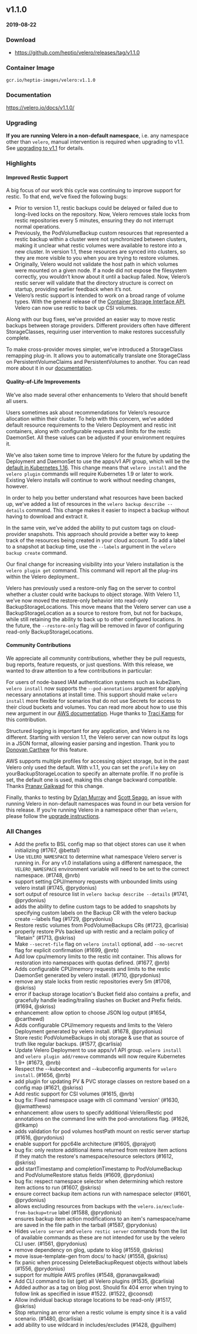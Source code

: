 ## v1.1.0
#### 2019-08-22

### Download
- https://github.com/heptio/velero/releases/tag/v1.1.0

### Container Image
`gcr.io/heptio-images/velero:v1.1.0`

### Documentation
https://velero.io/docs/v1.1.0/

### Upgrading

**If you are running Velero in a non-default namespace**, i.e. any namespace other than `velero`, manual intervention is required when upgrading to v1.1. See [upgrading to v1.1](https://velero.io/docs/v1.1.0/upgrade-to-1.1/) for details.

### Highlights

#### Improved Restic Support

A big focus of our work this cycle was continuing to improve support for restic. To that end, we’ve fixed the following bugs:


- Prior to version 1.1, restic backups could be delayed or failed due to long-lived locks on the repository. Now, Velero removes stale locks from restic repositories every 5 minutes, ensuring they do not interrupt normal operations.  
- Previously, the PodVolumeBackup custom resources that represented a restic backup within a cluster were not synchronized between clusters, making it unclear what restic volumes were available to restore into a new cluster. In version 1.1, these resources are synced into clusters, so they are more visible to you when you are trying to restore volumes.  
- Originally, Velero would not validate the host path in which volumes were mounted on a given node. If a node did not expose the filesystem correctly, you wouldn’t know about it until a backup failed. Now, Velero’s restic server will validate that the directory structure is correct on startup, providing earlier feedback when it’s not.  
- Velero’s restic support is intended to work on a broad range of volume types. With the general release of the [Container Storage Interface API](https://kubernetes.io/blog/2019/01/15/container-storage-interface-ga/), Velero can now use restic to back up CSI volumes.  

Along with our bug fixes, we’ve provided an easier way to move restic backups between storage providers. Different providers often have different StorageClasses, requiring user intervention to make restores successfully complete.

To make cross-provider moves simpler, we’ve introduced a StorageClass remapping plug-in. It allows you to automatically translate one StorageClass on PersistentVolumeClaims and PersistentVolumes to another. You can read more about it in our [documentation](https://velero.io/docs/v1.1.0/restore-reference/#changing-pv-pvc-storage-classes).

#### Quality-of-Life Improvements

We’ve also made several other enhancements to Velero that should benefit all users.

Users sometimes ask about recommendations for Velero’s resource allocation within their cluster. To help with this concern, we’ve added default resource requirements to the Velero Deployment and restic init containers, along with configurable requests and limits for the restic DaemonSet. All these values can be adjusted if your environment requires it.

We’ve also taken some time to improve Velero for the future by updating the Deployment and DaemonSet to use the apps/v1 API group, which will be the [default in Kubernetes 1.16](https://github.com/kubernetes/kubernetes/blob/master/CHANGELOG-1.16.md#action-required-3). This change means that `velero install` and the `velero plugin` commands will require Kubernetes 1.9 or later to work. Existing Velero installs will continue to work without needing changes, however.

In order to help you better understand what resources have been backed up, we’ve added a list of resources in the `velero backup describe --details` command. This change makes it easier to inspect a backup without having to download and extract it.

In the same vein, we’ve added the ability to put custom tags on cloud-provider snapshots. This approach should provide a better way to keep track of the resources being created in your cloud account. To add a label to a snapshot at backup time, use the `--labels` argument in the `velero backup create` command.

Our final change for increasing visibility into your Velero installation is the `velero plugin get` command. This command will report all the plug-ins within the Velero deployment..

Velero has previously used a restore-only flag on the server to control whether a cluster could write backups to object storage. With Velero 1.1, we’ve now moved the restore-only behavior into read-only BackupStorageLocations. This move means that the Velero server can use a BackupStorageLocation as a source to restore from, but not for backups, while still retaining the ability to back up to other configured locations. In the future, the `--restore-only` flag will be removed in favor of configuring read-only BackupStorageLocations.

#### Community Contributions

We appreciate all community contributions, whether they be pull requests, bug reports, feature requests, or just questions. With this release, we wanted to draw attention to a few contributions in particular:

For users of node-based IAM authentication systems such as kube2iam, `velero install` now supports the `--pod-annotations` argument for applying necessary annotations at install time. This support should make `velero install` more flexible for scenarios that do not use Secrets for access to their cloud buckets and volumes. You can read more about how to use this new argument in our [AWS documentation](https://velero.io/docs/v1.1.0/aws-config/#alternative-setup-permissions-using-kube2iam). Huge thanks to [Traci Kamp](https://github.com/tlkamp) for this contribution.

Structured logging is important for any application, and Velero is no different. Starting with version 1.1, the Velero server can now output its logs in a JSON format, allowing easier parsing and ingestion. Thank you to [Donovan Carthew](https://github.com/carthewd) for this feature.

AWS supports multiple profiles for accessing object storage, but in the past Velero only used the default. With v.1.1, you can set the `profile` key on yourBackupStorageLocation to specify an alternate profile. If no profile is set, the default one is used, making this change backward compatible. Thanks [Pranav Gaikwad](https://github.com/pranavgaikwad) for this change.

Finally, thanks to testing by [Dylan Murray](https://github.com/dymurray) and [Scott Seago](https://github.com/sseago), an issue with running Velero in non-default namespaces was found in our beta version for this release. If you’re running Velero in a namespace other than `velero`, please follow the [upgrade instructions](https://velero.io/docs/v1.1.0/upgrade-to-1.1/).

### All Changes
  * Add the prefix to BSL config map so that object stores can use it when initializing (#1767, @betta1)
  * Use `VELERO_NAMESPACE` to determine what namespace Velero server is running in. For any v1.0 installations using a different namespace, the `VELERO_NAMESPACE` environment variable will need to be set to the correct namespace. (#1748, @nrb)
  * support setting CPU/memory requests with unbounded limits using velero install (#1745, @prydonius)
  * sort output of resource list in `velero backup describe --details` (#1741, @prydonius)
  * adds the ability to define custom tags to be added to snapshots by specifying custom labels on the Backup CR with the velero backup create --labels flag (#1729, @prydonius)
  * Restore restic volumes from PodVolumeBackups CRs (#1723, @carlisia)
  * properly restore PVs backed up with restic and a reclaim policy of "Retain" (#1713, @skriss)
  * Make `--secret-file` flag on `velero install` optional, add `--no-secret` flag for explicit confirmation (#1699, @nrb)
  * Add low cpu/memory limits to the restic init container. This allows for restoration into namespaces with quotas defined. (#1677, @nrb)
  * Adds configurable CPU/memory requests and limits to the restic DaemonSet generated by velero install. (#1710, @prydonius)
  * remove any stale locks from restic repositories every 5m (#1708, @skriss)
  * error if backup storage location's Bucket field also contains a prefix, and gracefully handle leading/trailing slashes on Bucket and Prefix fields. (#1694, @skriss)
  * enhancement: allow option to choose JSON log output  (#1654, @carthewd)
  * Adds configurable CPU/memory requests and limits to the Velero Deployment generated by velero install. (#1678, @prydonius)
  * Store restic PodVolumeBackups in obj storage & use that as source of truth like regular backups. (#1577, @carlisia)
  * Update Velero Deployment to use apps/v1 API group. `velero install` and `velero plugin add/remove` commands will now require Kubernetes 1.9+ (#1673, @nrb)
  * Respect the --kubecontext and --kubeconfig arguments for `velero install`. (#1656, @nrb)
  * add plugin for updating PV & PVC storage classes on restore based on a config map (#1621, @skriss)
  * Add restic support for CSI volumes (#1615, @nrb)
  * bug fix: Fixed namespace usage with cli command 'version' (#1630, @jwmatthews)
  * enhancement: allow users to specify additional Velero/Restic pod annotations on the command line with the pod-annotations flag. (#1626, @tlkamp)
  * adds validation for pod volumes hostPath mount on restic server startup (#1616, @prydonius)
  * enable support for ppc64le architecture (#1605, @prajyot)
  * bug fix: only restore additional items returned from restore item actions if they match the restore's namespace/resource selectors (#1612, @skriss)
  * add startTimestamp and completionTimestamp to PodVolumeBackup and PodVolumeRestore status fields (#1609, @prydonius)
  * bug fix: respect namespace selector when determining which restore item actions to run (#1607, @skriss)
  * ensure correct backup item actions run with namespace selector (#1601, @prydonius)
  * allows excluding resources from backups with the `velero.io/exclude-from-backup=true` label (#1588, @prydonius)
  * ensures backup item action modifications to an item's namespace/name are saved in the file path in the tarball (#1587, @prydonius)
  * Hides `velero server` and `velero restic server` commands from the list of available commands as these are not intended for use by the velero CLI user. (#1561, @prydonius)
  * remove dependency on glog, update to klog (#1559, @skriss)
  * move issue-template-gen from docs/ to hack/ (#1558, @skriss)
  * fix panic when processing DeleteBackupRequest objects without labels (#1556, @prydonius)
  * support for multiple AWS profiles (#1548, @pranavgaikwad)
  * Add CLI command to list (get) all Velero plugins (#1535, @carlisia)
  * Added author as a tag on blog post.  Should fix 404 error when trying to follow link as specified in issue #1522. (#1522, @coonsd)
  * Allow individual backup storage locations to be read-only (#1517, @skriss)
  * Stop returning an error when a restic volume is empty since it is a valid scenario. (#1480, @carlisia)
  * add ability to use wildcard in includes/excludes (#1428, @guilhem)
